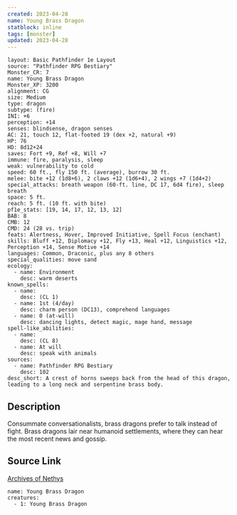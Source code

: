 ```yaml
---
created: 2023-04-28
name: Young Brass Dragon
statblock: inline
tags: [monster]
updated: 2023-04-28
---
```

```statblock
layout: Basic Pathfinder 1e Layout
source: "Pathfinder RPG Bestiary"
Monster_CR: 7
name: Young Brass Dragon
Monster_XP: 3200
alignment: CG
size: Medium
type: dragon
subtype: (fire)
INI: +6
perception: +14
senses: blindsense, dragon senses
AC: 21, touch 12, flat-footed 19 (dex +2, natural +9)
HP: 76
HD: 8d12+24
saves: Fort +9, Ref +8, Will +7
immune: fire, paralysis, sleep
weak: vulnerability to cold
speed: 60 ft., fly 150 ft. (average), burrow 30 ft.
melee: bite +12 (1d8+6), 2 claws +12 (1d6+4), 2 wings +7 (1d4+2)
special_attacks: breath weapon (60-ft. line, DC 17, 6d4 fire), sleep breath
space: 5 ft.
reach: 5 ft. (10 ft. with bite)
pf1e_stats: [19, 14, 17, 12, 13, 12]
BAB: 8
CMB: 12
CMD: 24 (28 vs. trip)
feats: Alertness, Hover, Improved Initiative, Spell Focus (enchant)
skills: Bluff +12, Diplomacy +12, Fly +13, Heal +12, Linguistics +12, Perception +14, Sense Motive +14
languages: Common, Draconic, plus any 8 others
special_qualities: move sand
ecology:
  - name: Environment
    desc: warm deserts
known_spells:
  - name:
    desc: (CL 1)
  - name: 1st (4/day)
    desc: charm person (DC13), comprehend languages
  - name: 0 (at-will)
    desc: dancing lights, detect magic, mage hand, message
spell-like_abilities:
  - name:
    desc: (CL 8)
  - name: At will
    desc: speak with animals
sources:
  - name: Pathfinder RPG Bestiary
    desc: 102
desc_short: A crest of horns sweeps back from the head of this dragon, leading to a long neck and serpentine brass body.
```
## Description
Consummate conversationalists, brass dragons prefer to talk instead of fight. Brass dragons lair near humanoid settlements, where they can hear the most recent news and gossip.
## Source Link
[Archives of Nethys](https://aonprd.com/MonsterDisplay.aspx?ItemName=Young%20Brass%20Dragon)
```encounter-table
name: Young Brass Dragon
creatures:
  - 1: Young Brass Dragon
```
